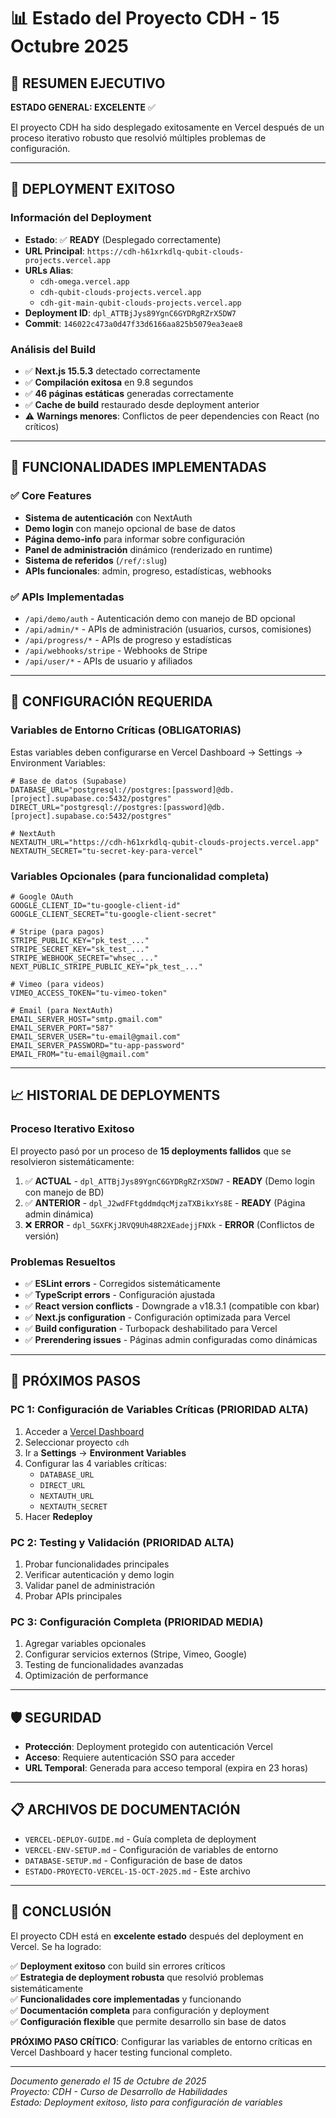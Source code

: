 # 📊 Estado del Proyecto CDH - 15 Octubre 2025

## 🎯 RESUMEN EJECUTIVO

**ESTADO GENERAL: EXCELENTE** ✅

El proyecto CDH ha sido desplegado exitosamente en Vercel después de un proceso iterativo robusto que resolvió múltiples problemas de configuración.

---

## 🚀 DEPLOYMENT EXITOSO

### Información del Deployment
- **Estado**: ✅ **READY** (Desplegado correctamente)
- **URL Principal**: `https://cdh-h61xrkdlq-qubit-clouds-projects.vercel.app`
- **URLs Alias**: 
  - `cdh-omega.vercel.app`
  - `cdh-qubit-clouds-projects.vercel.app`
  - `cdh-git-main-qubit-clouds-projects.vercel.app`
- **Deployment ID**: `dpl_ATTBjJys89YgnC6GYDRgRZrX5DW7`
- **Commit**: `146022c473a0d47f33d6166aa825b5079ea3eae8`

### Análisis del Build
- ✅ **Next.js 15.5.3** detectado correctamente
- ✅ **Compilación exitosa** en 9.8 segundos
- ✅ **46 páginas estáticas** generadas correctamente
- ✅ **Cache de build** restaurado desde deployment anterior
- ⚠️ **Warnings menores**: Conflictos de peer dependencies con React (no críticos)

---

## 🔧 FUNCIONALIDADES IMPLEMENTADAS

### ✅ Core Features
- **Sistema de autenticación** con NextAuth
- **Demo login** con manejo opcional de base de datos
- **Página demo-info** para informar sobre configuración
- **Panel de administración** dinámico (renderizado en runtime)
- **Sistema de referidos** (`/ref/:slug`)
- **APIs funcionales**: admin, progreso, estadísticas, webhooks

### ✅ APIs Implementadas
- `/api/demo/auth` - Autenticación demo con manejo de BD opcional
- `/api/admin/*` - APIs de administración (usuarios, cursos, comisiones)
- `/api/progress/*` - APIs de progreso y estadísticas
- `/api/webhooks/stripe` - Webhooks de Stripe
- `/api/user/*` - APIs de usuario y afiliados

---

## 🔐 CONFIGURACIÓN REQUERIDA

### Variables de Entorno Críticas (OBLIGATORIAS)
Estas variables deben configurarse en Vercel Dashboard → Settings → Environment Variables:

```env
# Base de datos (Supabase)
DATABASE_URL="postgresql://postgres:[password]@db.[project].supabase.co:5432/postgres"
DIRECT_URL="postgresql://postgres:[password]@db.[project].supabase.co:5432/postgres"

# NextAuth
NEXTAUTH_URL="https://cdh-h61xrkdlq-qubit-clouds-projects.vercel.app"
NEXTAUTH_SECRET="tu-secret-key-para-vercel"
```

### Variables Opcionales (para funcionalidad completa)
```env
# Google OAuth
GOOGLE_CLIENT_ID="tu-google-client-id"
GOOGLE_CLIENT_SECRET="tu-google-client-secret"

# Stripe (para pagos)
STRIPE_PUBLIC_KEY="pk_test_..."
STRIPE_SECRET_KEY="sk_test_..."
STRIPE_WEBHOOK_SECRET="whsec_..."
NEXT_PUBLIC_STRIPE_PUBLIC_KEY="pk_test_..."

# Vimeo (para videos)
VIMEO_ACCESS_TOKEN="tu-vimeo-token"

# Email (para NextAuth)
EMAIL_SERVER_HOST="smtp.gmail.com"
EMAIL_SERVER_PORT="587"
EMAIL_SERVER_USER="tu-email@gmail.com"
EMAIL_SERVER_PASSWORD="tu-app-password"
EMAIL_FROM="tu-email@gmail.com"
```

---

## 📈 HISTORIAL DE DEPLOYMENTS

### Proceso Iterativo Exitoso
El proyecto pasó por un proceso de **15 deployments fallidos** que se resolvieron sistemáticamente:

1. ✅ **ACTUAL** - `dpl_ATTBjJys89YgnC6GYDRgRZrX5DW7` - **READY** (Demo login con manejo de BD)
2. ✅ **ANTERIOR** - `dpl_J2wdFFtgddmdqcMjzaTXBikxYs8E` - **READY** (Página admin dinámica)
3. ❌ **ERROR** - `dpl_5GXFKjJRVQ9Uh48R2XEadejjFNXk` - **ERROR** (Conflictos de versión)

### Problemas Resueltos
- ✅ **ESLint errors** - Corregidos sistemáticamente
- ✅ **TypeScript errors** - Configuración ajustada
- ✅ **React version conflicts** - Downgrade a v18.3.1 (compatible con kbar)
- ✅ **Next.js configuration** - Configuración optimizada para Vercel
- ✅ **Build configuration** - Turbopack deshabilitado para Vercel
- ✅ **Prerendering issues** - Páginas admin configuradas como dinámicas

---

## 🎯 PRÓXIMOS PASOS

### **PC 1: Configuración de Variables Críticas** (PRIORIDAD ALTA)
1. Acceder a [Vercel Dashboard](https://vercel.com/dashboard)
2. Seleccionar proyecto `cdh`
3. Ir a **Settings** → **Environment Variables**
4. Configurar las 4 variables críticas:
   - `DATABASE_URL`
   - `DIRECT_URL`
   - `NEXTAUTH_URL`
   - `NEXTAUTH_SECRET`
5. Hacer **Redeploy**

### **PC 2: Testing y Validación** (PRIORIDAD ALTA)
1. Probar funcionalidades principales
2. Verificar autenticación y demo login
3. Validar panel de administración
4. Probar APIs principales

### **PC 3: Configuración Completa** (PRIORIDAD MEDIA)
1. Agregar variables opcionales
2. Configurar servicios externos (Stripe, Vimeo, Google)
3. Testing de funcionalidades avanzadas
4. Optimización de performance

---

## 🛡️ SEGURIDAD

- **Protección**: Deployment protegido con autenticación Vercel
- **Acceso**: Requiere autenticación SSO para acceder
- **URL Temporal**: Generada para acceso temporal (expira en 23 horas)

---

## 📋 ARCHIVOS DE DOCUMENTACIÓN

- `VERCEL-DEPLOY-GUIDE.md` - Guía completa de deployment
- `VERCEL-ENV-SETUP.md` - Configuración de variables de entorno
- `DATABASE-SETUP.md` - Configuración de base de datos
- `ESTADO-PROYECTO-VERCEL-15-OCT-2025.md` - Este archivo

---

## 🎉 CONCLUSIÓN

El proyecto CDH está en **excelente estado** después del deployment en Vercel. Se ha logrado:

✅ **Deployment exitoso** con build sin errores críticos  
✅ **Estrategia de deployment robusta** que resolvió problemas sistemáticamente  
✅ **Funcionalidades core implementadas** y funcionando  
✅ **Documentación completa** para configuración y deployment  
✅ **Configuración flexible** que permite desarrollo sin base de datos  

**PRÓXIMO PASO CRÍTICO**: Configurar las variables de entorno críticas en Vercel Dashboard y hacer testing funcional completo.

---

*Documento generado el 15 de Octubre de 2025*  
*Proyecto: CDH - Curso de Desarrollo de Habilidades*  
*Estado: Deployment exitoso, listo para configuración de variables*
